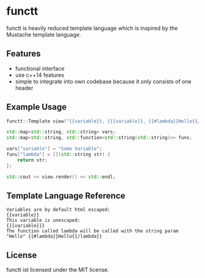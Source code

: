 # functt

functt is heavily reduced template language which is inspired by the Mustache template language.

## Features

 * functional interface
 * use c++14 features
 * simple to integrate into own codebase because it only consists of one header

## Example Usage

``` cpp
functt::Template view("{{variable}}, {{{variable}}, {{#lambda}}Hello{{/lambda}}");

std::map<std::string, std::string> vars;
std::map<std::string, std::function<std::string(std::string)>> funs;

vars["variable"] = "Some Variable";
funs["lambda"] = [](std::string str) {
	return str;
};

std::cout << view.render() << std::endl;
```

## Template Language Reference

```
Variables are by default html escaped:                                  {{variable}}
This variable is unescaped:                                             {{{variable}}}
The function called lambda will be called with the string param "Hello" {{#lambda}}Hello{{/lambda}}
```

## License

functt ist licensed under the MIT license.
